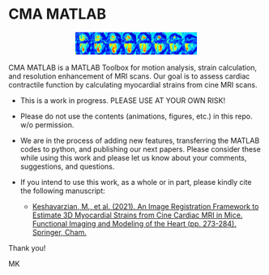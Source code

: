 # CMA MATLAB

<p align="center" style="text-align: center;">   
    <img src="https://raw.githubusercontent.com/mzyrke/CMA/main/assets/mk_SALA_view.gif?token=GHSAT0AAAAAABQDDEPZ7AS7LATOSGHE3O42YPWB2CA" alt="Mouse Left Ventricle." class="center" style="width: 25vw; min-width: 50px;"> 
</p> 

CMA MATLAB is a MATLAB Toolbox for motion analysis, strain calculation, and resolution enhancement of MRI scans. Our goal is to assess cardiac contractile function by calculating myocardial strains from cine MRI scans.


- This is a work in progress. PLEASE USE AT YOUR OWN RISK! 
- Please do not use the contents (animations, figures, etc.) in this repo. w/o permission.
- We are in the process of adding new features, transferring the MATLAB codes to python, and publishing our next papers. Please consider these while using this work and please let us know about your comments, suggestions, and questions. 

- If you intend to use this work, as a whole or in part, please kindly cite the following manuscript:
  - [Keshavarzian, M., et al. (2021). An Image Registration Framework to Estimate 3D Myocardial Strains from Cine Cardiac MRI in Mice. Functional Imaging and Modeling of the Heart (pp. 273-284). Springer, Cham. ](https://link.springer.com/chapter/10.1007/978-3-030-78710-3_27)

Thank you!

MK
  

